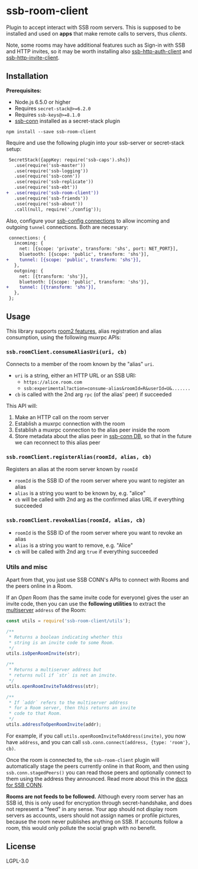 # ssb-room-client

Plugin to accept interact with SSB room servers. This is supposed to be installed and used on **apps** that make remote calls to servers, thus _clients_.

Note, some rooms may have additional features such as Sign-in with SSB and HTTP invites, so it may be worth installing also [ssb-http-auth-client](https://github.com/ssb-ngi-pointer/ssb-http-auth-client) and [ssb-http-invite-client](https://github.com/ssb-ngi-pointer/ssb-http-invite-client).

## Installation

**Prerequisites:**

- Node.js 6.5.0 or higher
- Requires `secret-stack@>=6.2.0`
- Requires `ssb-keys@>=8.1.0`
- [ssb-conn](https://github.com/staltz/ssb-conn) installed as a secret-stack plugin

```
npm install --save ssb-room-client
```

Require and use the following plugin into your ssb-server or secret-stack setup:

```diff
 SecretStack({appKey: require('ssb-caps').shs})
   .use(require('ssb-master'))
   .use(require('ssb-logging'))
   .use(require('ssb-conn'))
   .use(require('ssb-replicate'))
   .use(require('ssb-ebt'))
+  .use(require('ssb-room-client'))
   .use(require('ssb-friends'))
   .use(require('ssb-about'))
   .call(null, require('./config'));
```

Also, configure your [ssb-config connections](https://github.com/ssbc/ssb-config) to allow incoming and outgoing `tunnel` connections. Both are necessary:

```diff
 connections: {
   incoming: {
     net: [{scope: 'private', transform: 'shs', port: NET_PORT}],
     bluetooth: [{scope: 'public', transform: 'shs'}],
+    tunnel: [{scope: 'public', transform: 'shs'}],
   },
   outgoing: {
     net: [{transform: 'shs'}],
     bluetooth: [{scope: 'public', transform: 'shs'}],
+    tunnel: [{transform: 'shs'}],
   },
 };
```

## Usage

This library supports [room2 features](https://github.com/ssb-ngi-pointer/rooms2), alias registration and alias consumption, using the following muxrpc APIs:

### `ssb.roomClient.consumeAliasUri(uri, cb)`

Connects to a member of the room known by the "alias" `uri`.

* `uri` is a string, either an HTTP URL or an SSB URI:
    * `https://alice.room.com`
    * `ssb:experimental?action=consume-alias&roomId=R&userId=U&.......`
* `cb` is called with the 2nd arg `rpc` (of the alias' peer) if succeeded

This API will:

1. Make an HTTP call on the room server
2. Establish a muxrpc connection with the room
3. Establish a muxrpc connection to the alias peer inside the room
4. Store metadata about the alias peer in [ssb-conn DB](https://github.com/staltz/ssb-conn/), so that in the future we can reconnect to this alias peer

### `ssb.roomClient.registerAlias(roomId, alias, cb)`

Registers an alias at the room server known by `roomId`

* `roomId` is the SSB ID of the room server where you want to register an alias
* `alias` is a string you want to be known by, e.g. "alice"
* `cb` will be called with 2nd arg as the confirmed alias URL if everything succeeded

### `ssb.roomClient.revokeAlias(roomId, alias, cb)`

* `roomId` is the SSB ID of the room server where you want to revoke an alias
* `alias` is a string you want to remove, e.g. "Alice"
* `cb` will be called with 2nd arg `true` if everything succeeded

### Utils and misc

Apart from that, you just use SSB CONN's APIs to connect with Rooms and the peers online in a Room.

If an _Open_ Room (has the same invite code for everyone) gives the user an invite code, then you can use the **following utilities** to extract the [multiserver](https://github.com/ssbc/multiserver) `address` of the Room:

```js
const utils = require('ssb-room-client/utils');

/**
 * Returns a boolean indicating whether this
 * string is an invite code to some Room.
 */
utils.isOpenRoomInvite(str);

/**
 * Returns a multiserver address but
 * returns null if `str` is not an invite.
 */
utils.openRoomInviteToAddress(str);

/**
 * If `addr` refers to the multiserver address
 * for a Room server, then this returns an invite
 * code to that Room.
 */
utils.addressToOpenRoomInvite(addr);
```

For example, if you call `utils.openRoomInviteToAddress(invite)`, you now have `address`, and you can call `ssb.conn.connect(address, {type: 'room'}, cb)`.

Once the room is connected to, the `ssb-room-client` plugin will automatically stage the peers currently online in that Room, and then using `ssb.conn.stagedPeers()` you can read those peers and optionally connect to them using the address they announced. Read more about this in the [docs for SSB CONN](https://github.com/staltz/ssb-conn).

**Rooms are not feeds to be followed.** Although every room server has an SSB id, this is only used for encryption through secret-handshake, and does not represent a "feed" in any sense. Your app should not display room servers as accounts, users should not assign names or profile pictures, because the room never publishes anything on SSB. If accounts follow a room, this would only pollute the social graph with no benefit.

## License

LGPL-3.0
